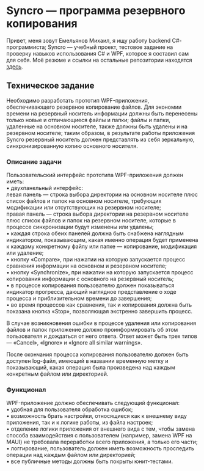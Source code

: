 # Syncro — программа резервного копирования  
  
Привет, меня зовут Емельянов Михаил, я ищу работу backend C#-программиста; Syncro — учебный проект, тестовое задание на проверку навыков использования C# и WPF, которое я составил сам для себя. Моё резюме и ссылки на остальные репозитории находятся [здесь](https://github.com/amaargiru/coverletter).  

## Техническое задание  

Необходимо разработать прототип WPF-приложения, обеспечивающего резервное копирование файлов. Для экономии времени на резервный носитель информации должны быть перенесены только новые и отличающиеся файлы и папки; файлы и папки, удаленные на основном носителе, также должны быть удалены и на резервном носителе; таким образом, в результате работы приложения Syncro резервный носитель должен представлять из себя зеркальную, синхронизированную копию основного носителя.  
  
### Описание задачи  
  
Пользовательский интерфейс прототипа WPF-приложения должен иметь:  
• двухпанельный интерфейс:  
левая панель — строка выбора директории на основном носителе плюс список файлов и папок на основном носителе, требующих модификации или отсутствующих на резервном носителе;  
правая панель — строка выбора директории на резервном носителе плюс список файлов и папок на резервном носителе, которые в процессе синхронизации будут изменены или удалены;  
• каждая строка обеих панелей должна быть снабжена наглядным индикатором, показывающим, какая именно операция будет применена к каждому конкретному файлу или папке — копирование, модификация или удаление;  
• кнопку «Compare», при нажатии на которую запускается процесс сравнения информации на основном и резервном носителе;  
• кнопку «Synchronize», при нажатии на которую запускается процесс копирования информации с основного на резервный носитель;  
• в процессе копирования пользователю должен показываться индикатор прогресса, дающий наглядное представление о ходе процесса и приблизительном времени до завершения;  
• во время процессов как сравнения, так и копирования должна быть показана кнопка «Stop», позволяющая экстренно завершить процесс.  

В случае возникновения ошибки в процессе удаления или копирования файлов и папок приложение должно проинформировать об этом пользователя и дождаться от него ответа. Ответ может быть трех типов — «Cancel», «Ignore» и «Ignore all similar warnings».  
  
После окончания процесса копирования пользователю должен быть доступен log-файл, имеющий в названии временную метку и показывающий, какая операция была произведена над каждым конкретным файлом или директорией.  
  
### Функционал  
  
WPF-приложение должно обеспечивать следующий функционал:  
• удобная для пользователя обработка ошибок;  
• возможность брать настройки, относящиеся как к внешнему виду приложения, так и к логике работы, из файла настроек;  
• отделение логики приложения от внешнего вида с тем, чтобы замена способа взаимодействия с пользователем (например, замена WPF на MAUI) не требовала переработки всего приложения, а только его части;  
• логгирование, пользователь должен иметь возможность проследить операции над каждым файлом или директорией;  
• все публичные методы должны быть покрыты юнит-тестами.  
